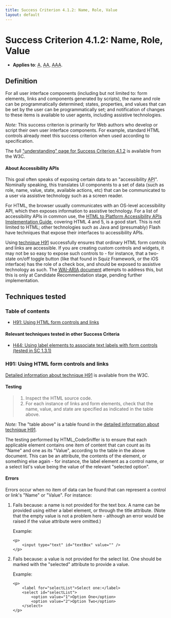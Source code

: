 ```yaml
---
title: Success Criterion 4.1.2: Name, Role, Value
layout: default
---
```


# Success Criterion 4.1.2: Name, Role, Value

- **Applies to**: <abbr title="Single A">A</abbr>, <abbr title="Double A">AA</abbr>, <abbr title="Triple A">AAA</abbr>.

## Definition

For all user interface components (including but not limited to: form elements, links and components generated by scripts), the name and role can be programmatically determined; states, properties, and values that can be set by the user can be programmatically set; and notification of changes to these items is available to user agents, including assistive technologies.

*Note:* This success criterion is primarily for Web authors who develop or script their own user interface components. For example, standard HTML controls already meet this success criterion when used according to specification.

The full ["understanding" page for Success Criterion 4.1.2](http://www.w3.org/TR/UNDERSTANDING-WCAG20/ensure-compat-rsv.html) is available from the W3C.

#### About Accessibility APIs

This goal often speaks of exposing certain data to an "accessibility <acronym title="Application Programming Interface">API</acronym>". Nominally speaking, this translates UI components to a set of data (such as role, name, value, state, available actions, etc) that can be communicated to a user via assistive technology such as a screen reader.

For HTML, the browser usually communicates with an OS-level accessibility API, which then exposes information to assistive technology. For a list of accessibility APIs in common use, the [HTML to Platform Accessibility APIs Implementation Guide](http://dev.w3.org/html5/html-api-map/), covering HTML 4 and 5, is a good start. This is not limited to HTML; other technologies such as Java and (presumably) Flash have techniques that expose their interfaces to accessibility APIs.

Using [technique H91](#tech-h91) successfully ensures that ordinary HTML form controls and links are accessible. If you are creating custom controls and widgets, it may not be so easy to expose such controls to - for instance, that a two-state on/off toggle button (like that found in Squiz Framework, or the iOS interface) has the role of a check box, and should be exposed to assistive technology as such. The [<acronym title="Web Accessibility Intiative: Accessible Rich Internet Applications">WAI-ARIA</acronym> document](http://www.w3.org/TR/wai-aria) attempts to address this, but this is only at Candidate Recommendation stage, pending further implementation.

## Techniques tested

### Table of contents

- [H91: Using HTML form controls and links](#tech-h91)

#### Relevant techniques tested in other Success Criteria

- [H44: Using label elements to associate text labels with form controls (tested in SC 1.3.1)](./1_3_1#tech-h44)

### <a id="tech-h91">H91: Using HTML form controls and links</a>

[Detailed information about technique H91](http://www.w3.org/TR/2010/NOTE-WCAG20-TECHS-20101014/H91) is available from the W3C.

#### Testing

> 1. Inspect the HTML source code.
> 2. For each instance of links and form elements, check that the name, value, and state are specified as indicated in the table above.

*Note:* The "table above" is a table found in the [detailed information about technique H91](http://www.w3.org/TR/2010/NOTE-WCAG20-TECHS-20101014/H91).

The testing performed by HTML_CodeSniffer is to ensure that each applicable element contains one item of content that can count as its "Name" and one as its "Value", according to the table in the above document. This can be an attribute, the contents of the element, or something else again - for instance, the label element as a control name, or a select list's value being the value of the relevant "selected option".

#### Errors

Errors occur when no item of data can be found that can represent a control or link's "Name" or "Value". For instance:

1.  Fails because: a name is not provided for the text box. A name can be provided using either a label element, or through the title attribute. (Note that the empty value is not a problem here - although an error would be raised if the value attribute were omitted.)

    Example:

        <p>
            <input type="text" id="textBox" value="" />
        </p>

2.  Fails because: a value is not provided for the select list. One should be marked with the "selected" attribute to provide a value.

    Example:

        <p>
            <label for="selectList">Select one:</label>
            <select id="selectList">
                <option value="1">Option One</option>
                <option value="2">Option Two</option>
            </select>
        </p>
